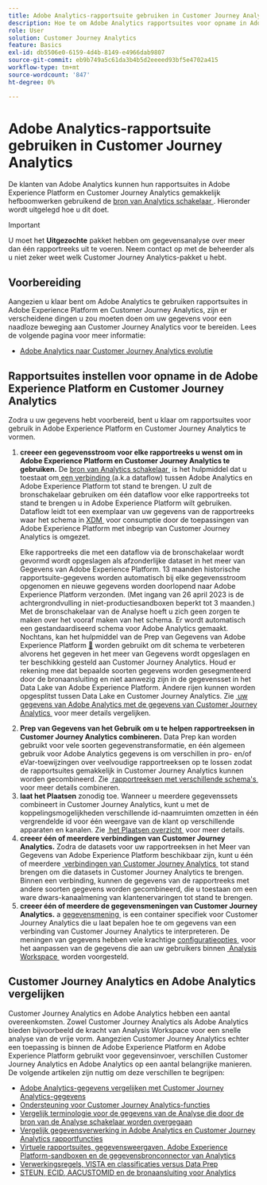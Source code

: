 ```yaml
---
title: Adobe Analytics-rapportsuite gebruiken in Customer Journey Analytics
description: Hoe te om Adobe Analytics rapportsuites voor opname in Adobe Experience Platform en Customer Journey Analytics te vormen
role: User
solution: Customer Journey Analytics
feature: Basics
exl-id: db5506e0-6159-4d4b-8149-e4966dab9807
source-git-commit: eb9b749a5c61da3b4b5d2eeeed93bf5e4702a415
workflow-type: tm+mt
source-wordcount: '847'
ht-degree: 0%

---
```


# Adobe Analytics-rapportsuite gebruiken in Customer Journey Analytics

De klanten van Adobe Analytics kunnen hun rapportsuites in Adobe Experience Platform en Customer Journey Analytics gemakkelijk hefboomwerken gebruikend de [&#x200B; bron van Analytics schakelaar &#x200B;](https://experienceleague.adobe.com/docs/experience-platform/sources/connectors/adobe-applications/analytics.html?lang=nl-NL). Hieronder wordt uitgelegd hoe u dit doet.

>[!IMPORTANT]
>
>U moet het **Uitgezochte** pakket hebben om gegevensanalyse over meer dan één rapportreeks uit te voeren. Neem contact op met de beheerder als u niet zeker weet welk Customer Journey Analytics-pakket u hebt. &#x200B;

## Voorbereiding

Aangezien u klaar bent om Adobe Analytics te gebruiken rapportsuites in Adobe Experience Platform en Customer Journey Analytics, zijn er verscheidene dingen u zou moeten doen om uw gegevens voor een naadloze beweging aan Customer Journey Analytics voor te bereiden. Lees de volgende pagina voor meer informatie:

* [Adobe Analytics naar Customer Journey Analytics evolutie](/help/getting-started/aa-to-cja.md)

## Rapportsuites instellen voor opname in de Adobe Experience Platform en Customer Journey Analytics

Zodra u uw gegevens hebt voorbereid, bent u klaar om rapportsuites voor gebruik in Adobe Experience Platform en Customer Journey Analytics te vormen.

1. **creeer een gegevensstroom voor elke rapportreeks u wenst om in Adobe Experience Platform en Customer Journey Analytics te gebruiken.** De [&#x200B; bron van Analytics schakelaar &#x200B;](https://experienceleague.adobe.com/docs/experience-platform/sources/connectors/adobe-applications/analytics.html?lang=nl-NL) is het hulpmiddel dat u toestaat om [&#x200B; een verbinding &#x200B;](/help/connections/create-connection.md) (a.k.a dataflow) tussen Adobe Analytics en Adobe Experience Platform tot stand te brengen. U zult de bronschakelaar gebruiken om één dataflow voor elke rapportreeks tot stand te brengen u in Adobe Experience Platform wilt gebruiken. Dataflow leidt tot een exemplaar van uw gegevens van de rapportreeks waar het schema in [&#x200B; XDM &#x200B;](https://experienceleague.adobe.com/docs/platform-learn/tutorials/schemas/schemas-and-experience-data-model.html?lang=nl-NL) voor consumptie door de toepassingen van Adobe Experience Platform met inbegrip van Customer Journey Analytics is omgezet.<p>Elke rapportreeks die met een dataflow via de bronschakelaar wordt gevormd wordt opgeslagen als afzonderlijke dataset in het meer van Gegevens van Adobe Experience Platform. 13 maanden historische rapportsuite-gegevens worden automatisch bij elke gegevensstroom opgenomen en nieuwe gegevens worden doorlopend naar Adobe Experience Platform verzonden. (Met ingang van 26 april 2023 is de achtergrondvulling in niet-productiesandboxen beperkt tot 3 maanden.) Met de bronschakelaar van de Analyse hoeft u zich geen zorgen te maken over het vooraf maken van het schema. Er wordt automatisch een gestandaardiseerd schema voor Adobe Analytics gemaakt. Nochtans, kan het hulpmiddel van de Prep van Gegevens van Adobe Experience Platform [&#128279;](https://experienceleague.adobe.com/docs/experience-platform/data-prep/home.html?lang=nl-NL) worden gebruikt om dit schema te verbeteren alvorens het gegeven in het meer van Gegevens wordt opgeslagen en ter beschikking gesteld aan Customer Journey Analytics. Houd er rekening mee dat bepaalde soorten gegevens worden gesegmenteerd door de bronaansluiting en niet aanwezig zijn in de gegevensset in het Data Lake van Adobe Experience Platform. Andere rijen kunnen worden opgesplitst tussen Data Lake en Customer Journey Analytics. Zie [&#x200B; uw gegevens van Adobe Analytics met de gegevens van Customer Journey Analytics &#x200B;](/help/troubleshooting/compare.md) voor meer details vergelijken.
1. **Prep van Gegevens van het Gebruik om u te helpen rapportreeksen in Customer Journey Analytics combineren.** Data Prep kan worden gebruikt voor vele soorten gegevenstransformatie, en één algemeen gebruik voor Adobe Analytics gegevens is om verschillen in pro- en/of eVar-toewijzingen over veelvoudige rapportreeksen op te lossen zodat de rapportsuites gemakkelijk in Customer Journey Analytics kunnen worden gecombineerd. Zie [&#x200B; rapportreeksen met verschillende schema&#39;s &#x200B;](/help/use-cases/aa-data/combine-report-suites.md) voor meer details combineren.
1. **laat het Plaatsen** zonodig toe. Wanneer u meerdere gegevenssets combineert in Customer Journey Analytics, kunt u met de koppelingsmogelijkheden verschillende id-naamruimten omzetten in één vergrendelde id voor één weergave van de klant op verschillende apparaten en kanalen. Zie [&#x200B; het Plaatsen overzicht &#x200B;](../../stitching/overview.md) voor meer details.
1. **creeer één of meerdere verbindingen van Customer Journey Analytics.** Zodra de datasets voor uw rapportreeksen in het Meer van Gegevens van Adobe Experience Platform beschikbaar zijn, kunt u één of meerdere [&#x200B; verbindingen van Customer Journey Analytics &#x200B;](/help/connections/overview.md) tot stand brengen om die datasets in Customer Journey Analytics te brengen. Binnen een verbinding, kunnen de gegevens van de rapportreeks met andere soorten gegevens worden gecombineerd, die u toestaan om een ware dwars-kanaalmening van klantenervaringen tot stand te brengen.
1. **creeer één of meerdere de gegevensmeningen van Customer Journey Analytics.** a [&#x200B; gegevensmening &#x200B;](/help/data-views/data-views.md) is een container specifiek voor Customer Journey Analytics die u laat bepalen hoe te om gegevens van een verbinding van Customer Journey Analytics te interpreteren. De meningen van gegevens hebben vele krachtige [&#x200B; configuratieopties &#x200B;](/help/data-views/create-dataview.md) voor het aanpassen van de gegevens die aan uw gebruikers binnen [&#x200B; Analysis Workspace &#x200B;](/help/analysis-workspace/home.md) worden voorgesteld.

## Customer Journey Analytics en Adobe Analytics vergelijken

Customer Journey Analytics en Adobe Analytics hebben een aantal overeenkomsten. Zowel Customer Journey Analytics als Adobe Analytics bieden bijvoorbeeld de kracht van Analysis Workspace voor een snelle analyse van de vrije vorm. Aangezien Customer Journey Analytics echter een toepassing is binnen de Adobe Experience Platform en Adobe Experience Platform gebruikt voor gegevensinvoer, verschillen Customer Journey Analytics en Adobe Analytics op een aantal belangrijke manieren. De volgende artikelen zijn nuttig om deze verschillen te begrijpen:

* [Adobe Analytics-gegevens vergelijken met Customer Journey Analytics-gegevens](/help/troubleshooting/compare.md)
* [Ondersteuning voor Customer Journey Analytics-functies](/help/getting-started/aa-vs-cja/cja-aa.md)
* [Vergelijk terminologie voor de gegevens van de Analyse die door de bron van de Analyse schakelaar worden overgegaan](/help/getting-started/aa-vs-cja/terminology.md)
* [Vergelijk gegevensverwerking in Adobe Analytics en Customer Journey Analytics rapportfuncties](/help/getting-started/aa-vs-cja/data-processing-comparisons.md)
* [Virtuele rapportsuites, gegevensweergaven, Adobe Experience Platform-sandboxen en de gegevensbronconnector van Analytics](/help/getting-started/aa-vs-cja/vrs-dataview-sandbox-adc.md)
* [Verwerkingsregels, VISTA en classificaties versus Data Prep](/help/getting-started/aa-vs-cja/pr-vista-dataprep.md)
* [STEUN, ECID, AACUSTOMID en de bronaansluiting voor Analytics](/help/getting-started/aa-vs-cja/aaid-ecid-adc.md)
